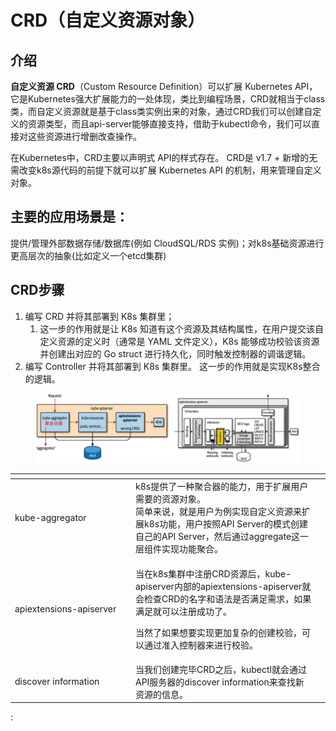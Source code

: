 # CRD（自定义资源对象）

## **介绍**

**自定义资源 CRD**（Custom Resource Definition）可以扩展 Kubernetes API，它是Kubernetes强大扩展能力的一处体现，类比到编程场景，CRD就相当于class类，而自定义资源就是基于class类实例出来的对象，通过CRD我们可以创建自定义的资源类型，而且api-server能够直接支持，借助于kubectl命令，我们可以直接对这些资源进行增删改查操作。&#x20;

在Kubernetes中，CRD主要以声明式 API的样式存在。 CRD是 v1.7 + 新增的无需改变k8s源代码的前提下就可以扩展 Kubernetes API 的机制，用来管理自定义对象。

## 主要的应用场景是：

提供/管理外部数据存储/数据库(例如 CloudSQL/RDS 实例)；对k8s基础资源进行更高层次的抽象(比如定义一个etcd集群)

## CRD步骤

1. 编写 CRD 并将其部署到 K8s 集群里；&#x20;
   1. 这一步的作用就是让 K8s 知道有这个资源及其结构属性，在用户提交该自定义资源的定义时（通常是 YAML 文件定义），K8s 能够成功校验该资源并创建出对应的 Go struct 进行持久化，同时触发控制器的调谐逻辑。
2. &#x20;编写 Controller 并将其部署到 K8s 集群里。 这一步的作用就是实现K8s整合的逻辑。

<figure><img src="../../../.gitbook/assets/image (2) (1).png" alt=""><figcaption></figcaption></figure>

<table><thead><tr><th width="179"></th><th></th><th data-hidden></th></tr></thead><tbody><tr><td>kube-aggregator</td><td> k8s提供了一种聚合器的能力，用于扩展用户需要的资源对象。<br>简单来说，就是用户为例实现自定义资源来扩展k8s功能，用户按照API Server的模式创建自己的API Server，然后通过aggregate这一层组件实现功能聚合。 </td><td></td></tr><tr><td>apiextensions-apiserver</td><td><p>当在k8s集群中注册CRD资源后，kube-apiserver内部的apiextensions-apiserver就会检查CRD的名字和语法是否满足需求，如果满足就可以注册成功了。</p><p>当然了如果想要实现更加复杂的创建校验，可以通过准入控制器来进行校验。 </p></td><td></td></tr><tr><td>discover information</td><td>当我们创建完毕CRD之后，kubectl就会通过API服务器的discover information来查找新资源的信息。</td><td></td></tr></tbody></table>





&#x20;

:&#x20;
